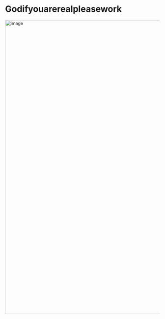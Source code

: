 ﻿# Godifyouarerealpleasework
<img width="957" alt="image" src="https://github.com/AkkU438/Godifyouarerealpleasework/assets/109703098/a6f29776-520a-42a4-abe9-9ced12dfe629">

